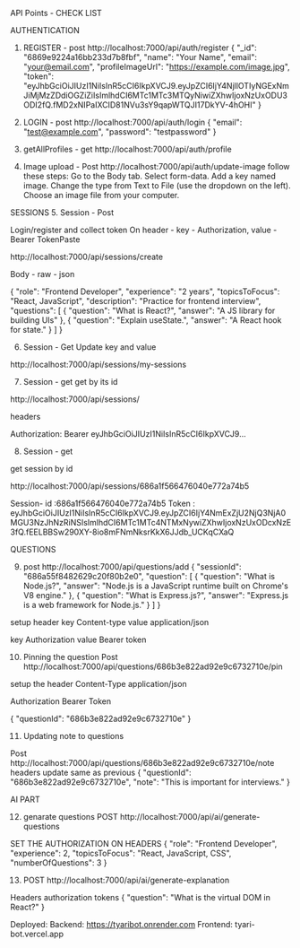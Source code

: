API Points - CHECK LIST

AUTHENTICATION

1. REGISTER - post
   http://localhost:7000/api/auth/register
   {
   "\_id": "6869e9224a16bb233d7b8fbf",
   "name": "Your Name",
   "email": "your@email.com",
   "profileImageUrl": "https://example.com/image.jpg",
   "token": "eyJhbGciOiJIUzI1NiIsInR5cCI6IkpXVCJ9.eyJpZCI6IjY4NjllOTIyNGExNmJiMjMzZDdiOGZiZiIsImlhdCI6MTc1MTc3MTQyNiwiZXhwIjoxNzUxODU3ODI2fQ.fMD2xNIPaIXCID81NVu3sY9qapWTQJI17DkYV-4hOHI"
   }

2. LOGIN - post
   http://localhost:7000/api/auth/login
   {
   "email": "test@example.com",
   "password": "testpassword"
   }

3. getAllProfiles - get
   http://localhost:7000/api/auth/profile

4. Image upload - Post
   http://localhost:7000/api/auth/update-image
   follow these steps:
   Go to the Body tab.
   Select form-data.
   Add a key named image.
   Change the type from Text to File (use the dropdown on the left).
   Choose an image file from your computer.

SESSIONS 5. Session - Post

Login/register and collect token
On header - key - Authorization, value - Bearer TokenPaste

http://localhost:7000/api/sessions/create

Body - raw - json

{
"role": "Frontend Developer",
"experience": "2 years",
"topicsToFocus": "React, JavaScript",
"description": "Practice for frontend interview",
"questions": [
{ "question": "What is React?", "answer": "A JS library for building UIs" },
{ "question": "Explain useState.", "answer": "A React hook for state." }
]
}

6. Session - Get
   Update key and value

http://localhost:7000/api/sessions/my-sessions

7. Session - get
   get by its id

http://localhost:7000/api/sessions/<sessionId>

headers

Authorization: Bearer eyJhbGciOiJIUzI1NiIsInR5cCI6IkpXVCJ9...

8. Session - get

get session by id

http://localhost:7000/api/sessions/686a1f566476040e772a74b5

Session- id :686a1f566476040e772a74b5
Token : eyJhbGciOiJIUzI1NiIsInR5cCI6IkpXVCJ9.eyJpZCI6IjY4NmExZjU2NjQ3NjA0MGU3NzJhNzRiNSIsImlhdCI6MTc1MTc4NTMxNywiZXhwIjoxNzUxODcxNzE3fQ.fEELBBSw290XY-8io8mFNmNksrKkX6JJdb_UCKqCXaQ

QUESTIONS

9. post http://localhost:7000/api/questions/add
   {
   "sessionId": "686a55f8482629c20f80b2e0",
   "question": [
   {
   "question": "What is Node.js?",
   "answer": "Node.js is a JavaScript runtime built on Chrome's V8 engine."
   },
   {
   "question": "What is Express.js?",
   "answer": "Express.js is a web framework for Node.js."
   }
   ]
   }

setup header
key Content-type
value application/json

key Authorization
value Bearer token

10. Pinning the question Post
    http://localhost:7000/api/questions/686b3e822ad92e9c6732710e/pin

setup the header
Content-Type
application/json

Authorization
Bearer Token

{
"questionId": "686b3e822ad92e9c6732710e"
}

11. Updating note to questions

Post http://localhost:7000/api/questions/686b3e822ad92e9c6732710e/note
headers update same as previous
{
"questionId": "686b3e822ad92e9c6732710e",
"note": "This is important for interviews."
}

AI PART

12. genarate questions
    POST
    http://localhost:7000/api/ai/generate-questions

SET THE AUTHORIZATION ON HEADERS
{
"role": "Frontend Developer",
"experience": 2,
"topicsToFocus": "React, JavaScript, CSS",
"numberOfQuestions": 3
}

13. POST http://localhost:7000/api/ai/generate-explanation

Headers authorization tokens
{
"question": "What is the virtual DOM in React?"
}

Deployed:
Backend: https://tyaribot.onrender.com
Frontend: tyari-bot.vercel.app
